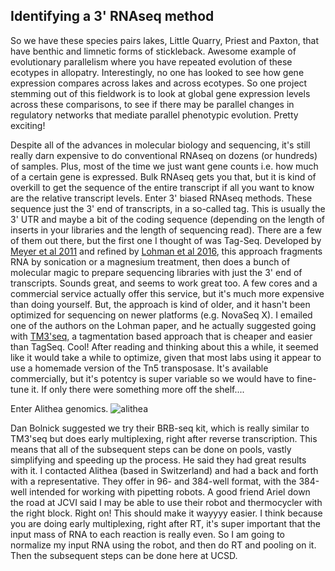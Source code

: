 ## Identifying a 3' RNAseq method

So we have these species pairs lakes, Little Quarry, Priest and Paxton, that have benthic and limnetic forms of stickleback. Awesome example of evolutionary parallelism where you have repeated 
evolution of these ecotypes in allopatry. Interestingly, no one has looked to see how gene expression compares across lakes and across ecotypes. So one project stemming out of this fieldwork is to 
look at global gene expression levels across these comparisons, to see if there may be parallel changes in regulatory networks that mediate parallel phenotypic evolution. Pretty exciting!

Despite all of the advances in molecular biology and sequencing, it's still really darn expensive to do conventional RNAseq on dozens (or hundreds) of samples. Plus, most of the time we just want 
gene counts i.e. how much of a certain gene is expressed. Bulk RNAseq gets you that, but it is kind of overkill to get the sequence of the entire transcript if all you want to know are the relative 
transcript levels. Enter 3' biased RNAseq methods. These sequence just the 3' end of transcripts, in a so-called tag. This is usually the 3' UTR and maybe a bit of the coding sequence (depending on 
the length of inserts in your libraries and the length of sequencing read). There are a few of them out there, but the first one I thought of was Tag-Seq. Developed by [Meyer et al 
2011](https://onlinelibrary.wiley.com/doi/10.1111/j.1365-294X.2011.05205.x) and refined 
by [Lohman et al 2016](https://onlinelibrary.wiley.com/doi/full/10.1111/1755-0998.12529), this approach fragments RNA by sonication or a magnesium treatment, then does a bunch of molecular magic to 
prepare sequencing libraries with just the 3' end of transcripts. Sounds great, and seems to work great too. A few cores and a commercial service actually offer this service, but it's much more 
expensive than doing yourself. But, the approach is kind of older, and it hasn't been optimized for sequencing on newer platforms (e.g. NovaSeq X). I emailed one of the authors on the Lohman paper, 
and he actually suggested going with [TM3'seq](https://academic.oup.com/g3journal/article/10/1/143/6020296), a tagmentation based approach that is cheaper and easier than TagSeq. Cool! After reading 
and thinking about this a while, it seemed like it would take a while to optimize, given that most labs using it appear to use a homemade version of the Tn5 transposase. It's available commercially, 
but it's potentcy is super variable so we would have to fine-tune it. If only there were something more off the shelf....

Enter Alithea genomics. 
![alithea](https://www.biomol.com/media/image/51/cd/58/Alithea_Genomics_Logo_200x200.png) 

Dan Bolnick suggested we try their BRB-seq kit, which is really similar to TM3'seq but does early multiplexing, right after reverse transcription. This means that all of the 
subsequent steps can be done on pools, vastly simplifying and speeding up the process. He said they had great results with it. I contacted Alithea (based in Switzerland) and had a back and forth 
with a representative. They offer in 96- and 384-well format, with the 384-well intended for working with pipetting robots. A good friend Ariel down the road at JCVI said I may be able to use their 
robot and thermocycler with the right block. Right on! This should make it wayyyy easier. I think because you are doing early multiplexing, right after RT, it's super important that the input mass 
of RNA to each reaction is really even. So I am going to normalize my input RNA using the robot, and then do RT and pooling on it. Then the subsequent steps can be done here at UCSD.  


